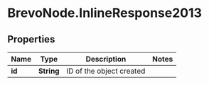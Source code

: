 # BrevoNode.InlineResponse2013

## Properties
Name | Type | Description | Notes
------------ | ------------- | ------------- | -------------
**id** | **String** | ID of the object created | 


